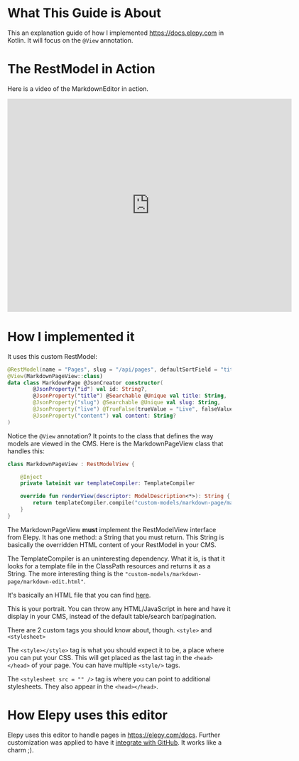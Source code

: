# What This Guide is About

This an explanation guide of how I implemented https://docs.elepy.com in Kotlin. It will focus on the `@View` annotation.

# The RestModel in Action
Here is a video of the MarkdownEditor in action.
<iframe src="https://player.vimeo.com/video/325447625" width="640" height="480" frameborder="0" webkitallowfullscreen mozallowfullscreen allowfullscreen></iframe>

# How I implemented it
It uses this custom RestModel:
```kotlin
@RestModel(name = "Pages", slug = "/api/pages", defaultSortField = "title")
@View(MarkdownPageView::class)
data class MarkdownPage @JsonCreator constructor(
        @JsonProperty("id") val id: String?,
        @JsonProperty("title") @Searchable @Unique val title: String,
        @JsonProperty("slug") @Searchable @Unique val slug: String,
        @JsonProperty("live") @TrueFalse(trueValue = "Live", falseValue = "Draft") val live: Boolean?,
        @JsonProperty("content") val content: String?
)
```

Notice the `@View` annotation? It points to the class that defines the way models are viewed in the CMS. Here is the MarkdownPageView class that handles this:

```kotlin
class MarkdownPageView : RestModelView {

    @Inject
    private lateinit var templateCompiler: TemplateCompiler

    override fun renderView(descriptor: ModelDescription<*>): String {
        return templateCompiler.compile("custom-models/markdown-page/markdown-edit.peb")
    }
}
```
The MarkdownPageView __must__ implement the RestModelView interface from Elepy. It has one method: a String that you must return. This String is basically the overridden HTML content of your RestModel in your CMS.

The TemplateCompiler is an uninteresting dependency. What it is, is that it looks for a template file in the ClassPath resources and returns it as a String. The more interesting thing is the `"custom-models/markdown-page/markdown-edit.html"`.

It's basically an HTML file that you can find [here](https://github.com/RyanSusana/elepy-docs/blob/master/src/main/resources/custom-models/markdown-page/markdown-edit.peb).

This is your portrait. You can throw any HTML/JavaScript in here and have it display in your CMS, instead of the default table/search bar/pagination.

There are 2 custom tags you should know about, though. `<style>` and `<stylesheet>`

The `<style></style>` tag is what you should expect it to be, a place where you can put your CSS. This will get placed as the last tag in the `<head></head>` of your page. You can have multiple `<style/>` tags.

The `<stylesheet src = "" />` tag is where you can point to additional stylesheets. They also appear in the `<head></head>`.

# How Elepy uses this editor
Elepy uses this editor to handle pages in https://elepy.com/docs. Further customization was applied to have it [integrate with GitHub](https://github.com/RyanSusana/elepy-wiki). It works like a charm ;).
